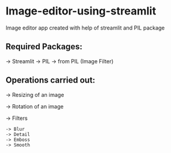 # Image-editor-using-streamlit
 
Image editor app created with help of streamlit and PIL package

## Required Packages:

-> Streamlit 
-> PIL
-> from PIL (Image Filter)

## Operations carried out:

-> Resizing of an image

-> Rotation of an image

-> Filters 

    -> Blur
    -> Detail
    -> Emboss
    -> Smooth
